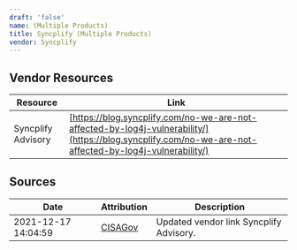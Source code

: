 ```yaml
---
draft: 'false'
name: (Multiple Products)
title: Syncplify (Multiple Products)
vendor: Syncplify
---
```


## Vendor Resources
| Resource | Link |
| --- | --- |
| Syncplify Advisory | [https://blog.syncplify.com/no-we-are-not-affected-by-log4j-vulnerability/](https://blog.syncplify.com/no-we-are-not-affected-by-log4j-vulnerability/) |



## Sources
| Date | Attribution | Description |
| --- | --- | --- |
| 2021-12-17 14:04:59 | [CISAGov](https://raw.githubusercontent.com/cisagov/log4j-affected-db/develop/README.md) | Updated vendor link Syncplify Advisory.  |
